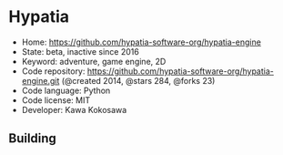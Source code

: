 # Hypatia

- Home: https://github.com/hypatia-software-org/hypatia-engine
- State: beta, inactive since 2016
- Keyword: adventure, game engine, 2D
- Code repository: https://github.com/hypatia-software-org/hypatia-engine.git (@created 2014, @stars 284, @forks 23)
- Code language: Python
- Code license: MIT
- Developer: Kawa Kokosawa

## Building
